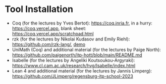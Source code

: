 # Tool Installation #

* Coq (for the lectures by Yves Bertot): <a href="https://coq.inria.fr">https://coq.inria.fr</a>, in a hurry: <a href="https://coq.vercel.app">https://coq.vercel.app</a>, blank sheet: <a href="https://coq.vercel.app/scratchpad.html">https://coq.vercel.app/scratchpad.html</a>
* rzk (for the lectures by Nikolai Kudasov and Emily Riehl): <a href="https://github.com/rzk-lang/">https://github.com/rzk-lang/</a>, <a href="https://fizruk.github.io/itp-school-2023-demo/">demo</a>
* UniMath (Coq) and additional material (for the lectures by Paige North): <a href="https://github.com/paigenorth/itp-hott/blob/main/README.md">https://github.com/paigenorth/itp-hott/blob/main/README.md </a>
* Isabelle (for the lectures by Angeliki Koutsoukou-Argyraki): <a href="https://www.cl.cam.ac.uk/research/hvg/Isabelle/index.html">https://www.cl.cam.ac.uk/research/hvg/Isabelle/index.html</a>
* Lean 4 and additional material (for the lectures by Jannis Limperg): <a href="https://github.com/JLimperg/regensburg-itp-school-2023">https://github.com/JLimperg/regensburg-itp-school-2023</a>

